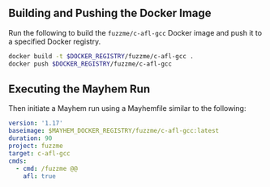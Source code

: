 ## Building and Pushing the Docker Image

Run the following to build the `fuzzme/c-afl-gcc` Docker image and push it to a specified Docker registry.

```sh
docker build -t $DOCKER_REGISTRY/fuzzme/c-afl-gcc .
docker push $DOCKER_REGISTRY/fuzzme/c-afl-gcc
```

## Executing the Mayhem Run

Then initiate a Mayhem run using a Mayhemfile similar to the following:

```yaml
version: '1.17'
baseimage: $MAYHEM_DOCKER_REGISTRY/fuzzme/c-afl-gcc:latest
duration: 90
project: fuzzme
target: c-afl-gcc
cmds:
  - cmd: /fuzzme @@
    afl: true
```
